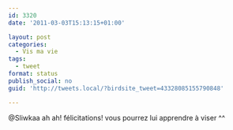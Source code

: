 ```yaml
---
id: 3320
date: '2011-03-03T15:13:15+01:00'

layout: post
categories:
  - Vis ma vie
tags:
  - tweet
format: status
publish_social: no
guid: 'http://tweets.local/?birdsite_tweet=43328085155790848'

---
```


@Sliwkaa ah ah! félicitations! vous pourrez lui apprendre à viser ^^